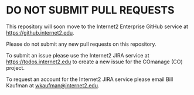 # DO NOT SUBMIT PULL REQUESTS

This repository will soon move to the Internet2 Enterprise
GitHub service at https://github.internet2.edu. 

Please do not submit any new pull requests on this repository.

To submit an issue please use the Internet2 JIRA service at
https://todos.internet2.edu to create a new issue for the 
COmanage (CO) project.

To request an account for the Internet2 JIRA service please
email Bill Kaufman at wkaufman@internet2.edu.
